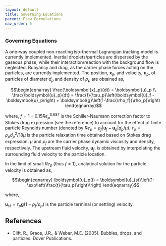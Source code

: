 ```yaml
---
layout: default
title: Governing Equations
parent: Flow Formulations
nav_order: 5
---
```


### Governing Equations
A one-way coupled non-reacting iso-thermal 
Lagrangian tracking model is currently implemented. Inertial 
droplets/particles are dispersed by the gaseous 
phase, while their interaction/reaction with the background flow 
is neglected. Buoyancy and drag, as the carrier phase forces 
acting on the particles, are currently implemented. The position, 
$\boldsymbol{x}_p$, and velocity, $\boldsymbol{u}_p$, of 
particles of diameter $d_p$ and density of 
$\rho_p$ are obtained as,

$$\begin{eqnarray}
\frac{\boldsymbol{x}_p}{dt} = \boldsymbol{u}_p \\
\frac{\boldsymbol{u}_p}{dt} =  \frac{f}{\tau_p}\left(\boldsymbol{u}_f - \boldsymbol{u}_p\right) + \boldsymbol{g}\left(1-\frac{\rho_f}{\rho_p}\right)
\end{eqnarray}$$

where, $f=1+0.15Re_p^{0.687}$ is the Schiller-Naumann 
correction factor to Stokes drag expression (see the reference) 
to account for the effect of finite particle Reynolds number 
(denoted by $Re_p=\rho_f|\boldsymbol{u}_f-\boldsymbol{u}_p|d_p/\mu$).
$\tau_p=\rho_pd^2_p/18\mu$ is the particle 
relaxation time obtained based on Stokes drag expression. 
$\mu$ and $\rho_f$ are the carrier phase dynamic 
viscosity and density, respectively. 
The upstream fluid velocity, $\boldsymbol{u}_f$, is obtained by 
interpolating the surrounding fluid velocity to the particle location.

In the limit of small $Re_p$ (thus $f{=}1$), analytical 
solution for the particle velocity is obtained as,

$$\begin{eqnarray}
\boldsymbol{u}_p(t) = \boldsymbol{u}_{st}\left(1-\exp\left(\frac{t}{\tau_p}\right)\right)
\end{eqnarray}$$

where, 

$\boldsymbol{u}_{st}=\tau_p\boldsymbol{g}(1-\rho_f/\rho_p)$ is the particle 
terminal (or settling) velocity.



## References
- Clift, R., Grace, J.R., & Weber, M.E. (2005). Bubbles, drops, and particles. Dover Publications.
